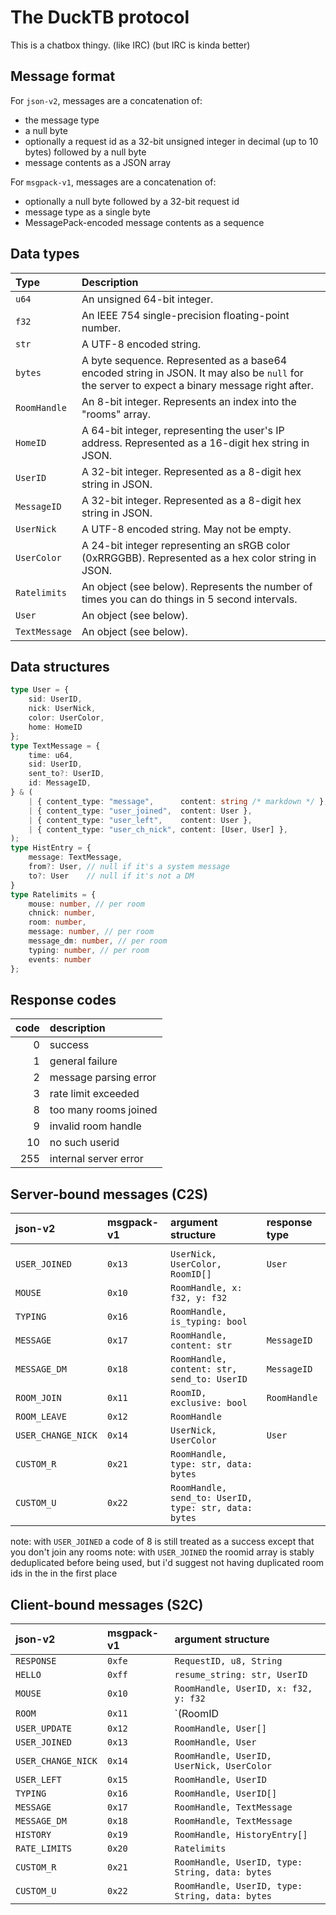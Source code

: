 # The DuckTB protocol
This is a chatbox thingy. (like IRC) (but IRC is kinda better)

## Message format
For `json-v2`, messages are a concatenation of:
- the message type
- a null byte
- optionally a request id as a 32-bit unsigned integer in decimal (up to 10 bytes) followed by a null byte
- message contents as a JSON array

For `msgpack-v1`, messages are a concatenation of:
- optionally a null byte followed by a 32-bit request id
- message type as a single byte
- MessagePack-encoded message contents as a sequence

<!-- TODO: make this better? -->

## Data types
| Type            | Description |
|:--------------- |:----------- |
| `u64`           | An unsigned 64-bit integer. |
| `f32`           | An IEEE 754 single-precision floating-point number. |
| `str`           | A UTF-8 encoded string. |
| `bytes`         | A byte sequence. Represented as a base64 encoded string in JSON. It may also be `null` for the server to expect a binary message right after. |
| `RoomHandle`    | An 8-bit integer. Represents an index into the "rooms" array. |
| `HomeID`        | A 64-bit integer, representing the user's IP address. Represented as a 16-digit hex string in JSON. |
| `UserID`        | A 32-bit integer. Represented as a 8-digit hex string in JSON. |
| `MessageID`     | A 32-bit integer. Represented as a 8-digit hex string in JSON. |
| `UserNick`      | A UTF-8 encoded string. May not be empty. |
| `UserColor`     | A 24-bit integer representing an sRGB color (0xRRGGBB). Represented as a hex color string in JSON. |
| `Ratelimits`    | An object (see below). Represents the number of times you can do things in 5 second intervals. |
| `User`          | An object (see below). |
| `TextMessage`   | An object (see below). |

## Data structures
```ts
type User = {
	sid: UserID,
	nick: UserNick,
	color: UserColor,
	home: HomeID
};
type TextMessage = {
	time: u64,
	sid: UserID,
	sent_to?: UserID,
	id: MessageID,
} & (
	| { content_type: "message",      content: string /* markdown */ },
	| { content_type: "user_joined",  content: User },
	| { content_type: "user_left",    content: User },
	| { content_type: "user_ch_nick", content: [User, User] },
);
type HistEntry = {
	message: TextMessage,
	from?: User, // null if it's a system message
	to?: User    // null if it's not a DM
}
type Ratelimits = {
	mouse: number, // per room
	chnick: number,
	room: number,
	message: number, // per room
	message_dm: number, // per room
	typing: number, // per room
	events: number
};
```

## Response codes
| code | description           |
| ----:|:----------------------|
|    0 | success               |
|    1 | general failure       |
|    2 | message parsing error |
|    3 | rate limit exceeded   |
|    8 | too many rooms joined |
|    9 | invalid room handle   |
|   10 | no such userid        |
|  255 | internal server error |

## Server-bound messages (C2S)
| json-v2            | msgpack-v1 | argument structure | response type |
|:------------------ |:---------- |:------------------ |:--------------|
|                    |        |                                                       | |
| `USER_JOINED`      | `0x13` | `UserNick, UserColor, RoomID[]`                       | `User` |
| `MOUSE`            | `0x10` | `RoomHandle, x: f32, y: f32`                          | |
| `TYPING`           | `0x16` | `RoomHandle, is_typing: bool`                         | |
| `MESSAGE`          | `0x17` | `RoomHandle, content: str`                            | `MessageID` |
| `MESSAGE_DM`       | `0x18` | `RoomHandle, content: str, send_to: UserID`           | `MessageID` |
| `ROOM_JOIN`        | `0x11` | `RoomID, exclusive: bool`                             | `RoomHandle` |
| `ROOM_LEAVE`       | `0x12` | `RoomHandle`                                          | |
| `USER_CHANGE_NICK` | `0x14` | `UserNick, UserColor`                                 | `User` |
| `CUSTOM_R`         | `0x21` | `RoomHandle, type: str, data: bytes`                  | |
| `CUSTOM_U`         | `0x22` | `RoomHandle, send_to: UserID, type: str, data: bytes` | |

note: with `USER_JOINED` a code of 8 is still treated as a success except that you don't join any rooms
note: with `USER_JOINED` the roomid array is stably deduplicated before being used, but i'd suggest not having duplicated room ids in the in the first place

## Client-bound messages (S2C)
| json-v2            | msgpack-v1 | argument structure |
|:------------------ |:---------- |:------------------ |
| `RESPONSE`         | `0xfe` | `RequestID, u8, String` |
| `HELLO`            | `0xff` | `resume_string: str, UserID` |
| `MOUSE`            | `0x10` | `RoomHandle, UserID, x: f32, y: f32` |
| `ROOM`             | `0x11` | `(RoomID | null)[]` |
| `USER_UPDATE`      | `0x12` | `RoomHandle, User[]` |
| `USER_JOINED`      | `0x13` | `RoomHandle, User` |
| `USER_CHANGE_NICK` | `0x14` | `RoomHandle, UserID, UserNick, UserColor` |
| `USER_LEFT`        | `0x15` | `RoomHandle, UserID` |
| `TYPING`           | `0x16` | `RoomHandle, UserID[]` |
| `MESSAGE`          | `0x17` | `RoomHandle, TextMessage` |
| `MESSAGE_DM`       | `0x18` | `RoomHandle, TextMessage` |
| `HISTORY`          | `0x19` | `RoomHandle, HistoryEntry[]` |
| `RATE_LIMITS`      | `0x20` | `Ratelimits` |
| `CUSTOM_R`         | `0x21` | `RoomHandle, UserID, type: String, data: bytes` |
| `CUSTOM_U`         | `0x22` | `RoomHandle, UserID, type: String, data: bytes` |
